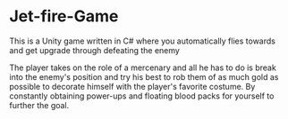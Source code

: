 # Jet-fire-Game
This is a Unity game written in C# where you automatically flies towards and get upgrade through defeating the enemy

The player takes on the role of a mercenary and all he has to do is break into the enemy's position and try his best to rob them of as much gold as possible to decorate himself with the player's favorite costume. By constantly obtaining power-ups and floating blood packs for yourself to further the goal.
